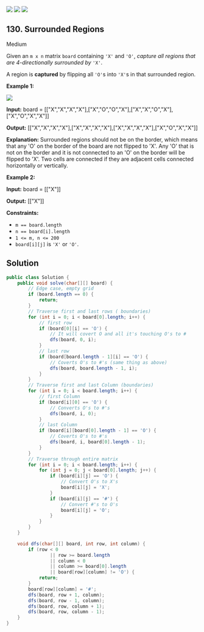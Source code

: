 [![](https://img.shields.io/github/stars/javadev/LeetCode-in-Java?label=Stars&style=flat-square)](https://github.com/javadev/LeetCode-in-Java)
[![](https://img.shields.io/github/forks/javadev/LeetCode-in-Java?label=Fork%20me%20on%20GitHub%20&style=flat-square)](https://github.com/javadev/LeetCode-in-Java/fork)
[![](https://img.shields.io/badge/-LeetCode%20in%20Kotlin-blue?style=flat-square)](https://github.com/javadev/LeetCode-in-Kotlin)

## 130\. Surrounded Regions

Medium

Given an `m x n` matrix `board` containing `'X'` and `'O'`, _capture all regions that are 4-directionally surrounded by_ `'X'`.

A region is **captured** by flipping all `'O'`s into `'X'`s in that surrounded region.

**Example 1:**

![](https://assets.leetcode.com/uploads/2021/02/19/xogrid.jpg)

**Input:** board = \[\["X","X","X","X"],["X","O","O","X"],["X","X","O","X"],["X","O","X","X"]]

**Output:** [["X","X","X","X"],["X","X","X","X"],["X","X","X","X"],["X","O","X","X"]]

**Explanation:** Surrounded regions should not be on the border, which means that any 'O' on the border of the board are not flipped to 'X'. Any 'O' that is not on the border and it is not connected to an 'O' on the border will be flipped to 'X'. Two cells are connected if they are adjacent cells connected horizontally or vertically. 

**Example 2:**

**Input:** board = \[\["X"]]

**Output:** [["X"]] 

**Constraints:**

*   `m == board.length`
*   `n == board[i].length`
*   `1 <= m, n <= 200`
*   `board[i][j]` is `'X'` or `'O'`.

## Solution

```java
public class Solution {
    public void solve(char[][] board) {
        // Edge case, empty grid
        if (board.length == 0) {
            return;
        }
        // Traverse first and last rows ( boundaries)
        for (int i = 0; i < board[0].length; i++) {
            // first row
            if (board[0][i] == 'O') {
                // It will covert O and all it's touching O's to #
                dfs(board, 0, i);
            }
            // last row
            if (board[board.length - 1][i] == 'O') {
                // Coverts O's to #'s (same thing as above)
                dfs(board, board.length - 1, i);
            }
        }
        // Traverse first and last Column (boundaries)
        for (int i = 0; i < board.length; i++) {
            // first Column
            if (board[i][0] == 'O') {
                // Converts O's to #'s
                dfs(board, i, 0);
            }
            // last Column
            if (board[i][board[0].length - 1] == 'O') {
                // Coverts O's to #'s
                dfs(board, i, board[0].length - 1);
            }
        }
        // Traverse through entire matrix
        for (int i = 0; i < board.length; i++) {
            for (int j = 0; j < board[0].length; j++) {
                if (board[i][j] == 'O') {
                    // Convert O's to X's
                    board[i][j] = 'X';
                }
                if (board[i][j] == '#') {
                    // Convert #'s to O's
                    board[i][j] = 'O';
                }
            }
        }
    }

    void dfs(char[][] board, int row, int column) {
        if (row < 0
                || row >= board.length
                || column < 0
                || column >= board[0].length
                || board[row][column] != 'O') {
            return;
        }
        board[row][column] = '#';
        dfs(board, row + 1, column);
        dfs(board, row - 1, column);
        dfs(board, row, column + 1);
        dfs(board, row, column - 1);
    }
}
```